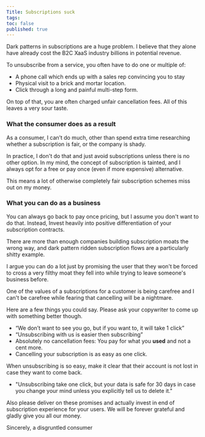 ```yaml
---
Title: Subscriptions suck
tags: 
toc: false
published: true
---
```


Dark patterns in subscriptions are a huge problem. I believe that they alone have already cost the B2C XaaS industry billions in potential revenue.

To unsubscribe from a service, you often have to do one or multiple of:

- A phone call which ends up with a sales rep convincing you to stay
- Physical visit to a brick and mortar location.
- Click through a long and painful multi-step form.

On top of that, you are often charged unfair cancellation fees. 
All of this leaves a very sour taste.

### What the consumer does as a result

As a consumer, I can’t do much, other than spend extra time researching whether a subscription is fair, or the company is shady. 

In practice, I don't do that and just avoid subscriptions unless there is no other option. In my mind, the concept of subscription is tainted, and I always opt for a free or pay once (even if more expensive) alternative. 

This means a lot of otherwise completely fair subscription schemes miss out on my money.

### What you can do as a business

You can always go back to pay once pricing, but I assume you don't want to do that.
Instead, Invest heavily into positive differentiation of your subscription contracts. 

There are more than enough companies building subscription moats the wrong way, and dark pattern ridden subscription flows are a particularly shitty example.

I argue you can do a lot just by promising the user that they won't be forced to cross a very filthy moat they fell into while trying to leave someone's business before.

One of the values of a subscriptions for a customer is being carefree and I can't be carefree while fearing that cancelling will be a nightmare. 

Here are a few things you could say. Please ask your copywriter to come up with something better though.

- “We don’t want to see you go, but if you want to, it will take 1 click”
- “Unsubscribing with us is easier then subscribing”
- Absolutely no cancellation fees: You pay for what you **used** and not a cent more.
- Cancelling your subscription is as easy as one click. 

When unsubscribing is so easy, make it clear that their account is not lost in case they want to come back.

- "Unsubscribing take one click, but your data is safe for 30 days in case you change your mind unless you explicitly tell us to delete it."

Also please deliver on these promises and actually invest in end of subscription experience for your users. We will be forever grateful and gladly give you all our money.

Sincerely, a disgruntled consumer